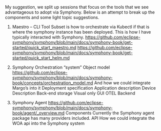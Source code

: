 My suggestion, we split up sessions that focus on the tools that we see advantageous to adopt via Symphony. Below is an attempt to break up the components and some light topic suggestions.

1. Maestro – CLI Tool
Subset is how to orchestrate via Kubectl if that is where the symphony instance has been deployed. This is how I have typically interacted with Symphony.
https://github.com/eclipse-symphony/symphony/blob/main/docs/symphony-book/get-started/quick_start_maestro.md
https://github.com/eclipse-symphony/symphony/blob/main/docs/symphony-book/get-started/quick_start_helm.md

2. Symphony Orchestration “system”
Object model
https://github.com/eclipse-symphony/symphony/blob/main/docs/symphony-book/concepts/orchestration_model.md
And how we could integrate Margo’s into it
Deployment specification
Application description
Device Description
Back-end storage
Visual only GUI
OTEL Backend

3. Symphony Agent
https://github.com/eclipse-symphony/symphony/blob/main/docs/symphony-book/agent/_overview.md
Components
Currently the Symphony agent package has many providers included.
API
How we could integrate the WOA api into the Symphony system
